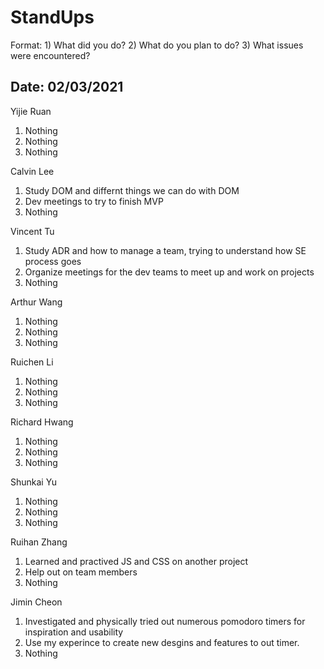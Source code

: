 # StandUps

Format: 1) What did you do? 2) What do you plan to do? 3) What issues were encountered?

## Date: 02/03/2021

Yijie Ruan 
1. Nothing
2. Nothing
3. Nothing

Calvin Lee
1. Study DOM and differnt things we can do with DOM
2. Dev meetings to try to finish MVP 
3. Nothing

Vincent Tu
1. Study ADR and how to manage a team, trying to understand how SE process goes  
2. Organize meetings for the dev teams to meet up and work on projects
3. Nothing

Arthur Wang
1. Nothing
2. Nothing
3. Nothing

Ruichen Li
1. Nothing
2. Nothing
3. Nothing

Richard Hwang
1. Nothing
2. Nothing
3. Nothing

Shunkai Yu
1. Nothing
2. Nothing
3. Nothing

Ruihan Zhang
1. Learned and practived JS and CSS on another project
2. Help out on team members
3. Nothing

Jimin Cheon 
1. Investigated and physically tried out numerous pomodoro timers for inspiration and usability 
2. Use my experince to create new desgins and features to out timer. 
3. Nothing
